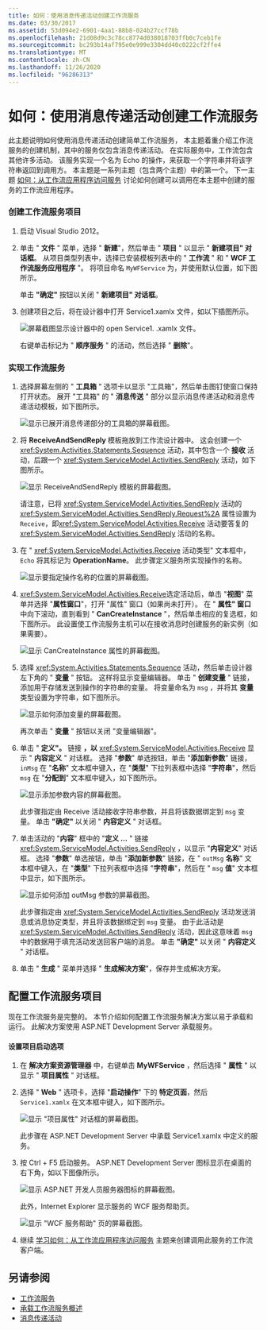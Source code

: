 ```yaml
---
title: 如何：使用消息传递活动创建工作流服务
ms.date: 03/30/2017
ms.assetid: 53d094e2-6901-4aa1-88b8-024b27ccf78b
ms.openlocfilehash: 21d08d9c3c78cc8774d038018703ffb0c7ceb1fe
ms.sourcegitcommit: bc293b14af795e0e999e3304dd40c0222cf2ffe4
ms.translationtype: MT
ms.contentlocale: zh-CN
ms.lasthandoff: 11/26/2020
ms.locfileid: "96286313"
---
```

# <a name="how-to-create-a-workflow-service-with-messaging-activities"></a>如何：使用消息传递活动创建工作流服务

此主题说明如何使用消息传递活动创建简单工作流服务， 本主题着重介绍工作流服务的创建机制，其中的服务仅包含消息传递活动。 在实际服务中，工作流包含其他许多活动。 该服务实现一个名为 Echo 的操作，来获取一个字符串并将该字符串返回到调用方。 本主题是一系列主题（包含两个主题）中的第一个。 下一主题 [如何：从工作流应用程序访问服务](how-to-access-a-service-from-a-workflow-application.md) 讨论如何创建可以调用在本主题中创建的服务的工作流应用程序。  
  
### <a name="to-create-a-workflow-service-project"></a>创建工作流服务项目  
  
1. 启动 Visual Studio 2012。  
  
2. 单击 " **文件** " 菜单，选择 " **新建**"，然后单击 " **项目** " 以显示 " **新建项目" 对话框**。 从项目类型列表中，选择已安装模板列表中的 " **工作流** " 和 " **WCF 工作流服务应用程序** "。 将项目命名 `MyWFService` 为，并使用默认位置，如下图所示。  
  
     单击 **"确定"** 按钮以关闭 " **新建项目" 对话框**。  
  
3. 创建项目之后，将在设计器中打开 Service1.xamlx 文件，如以下插图所示。  
  
     ![屏幕截图显示设计器中的 open Service1. .xamlx 文件。](./media/how-to-create-a-workflow-service-with-messaging-activities/default-workflow-service.jpg)  
  
     右键单击标记为 " **顺序服务** " 的活动，然后选择 " **删除**"。  
  
### <a name="to-implement-the-workflow-service"></a>实现工作流服务  
  
1. 选择屏幕左侧的 " **工具箱** " 选项卡以显示 "工具箱"，然后单击图钉使窗口保持打开状态。 展开 "工具箱" 的 " **消息传送** " 部分以显示消息传递活动和消息传递活动模板，如下图所示。  
  
     ![显示已展开消息传递部分的工具箱的屏幕截图。](./media/how-to-create-a-workflow-service-with-messaging-activities/toolbox-messaging-section.jpg)  
  
2. 将 **ReceiveAndSendReply** 模板拖放到工作流设计器中。 这会创建一个 <xref:System.Activities.Statements.Sequence> 活动，其中包含一个 **接收** 活动，后跟一个 <xref:System.ServiceModel.Activities.SendReply> 活动，如下图所示。  
  
     ![显示 ReceiveAndSendReply 模板的屏幕截图。](./media/how-to-create-a-workflow-service-with-messaging-activities/receiveandsendreply-template.jpg)  
  
     请注意，已将 <xref:System.ServiceModel.Activities.SendReply> 活动的<xref:System.ServiceModel.Activities.SendReply.Request%2A> 属性设置为 `Receive`，即<xref:System.ServiceModel.Activities.Receive> 活动要答复的<xref:System.ServiceModel.Activities.SendReply> 活动的名称。  
  
3. 在 " <xref:System.ServiceModel.Activities.Receive> 活动类型" 文本框中， `Echo` 将其标记为 **OperationName**。 此步骤定义服务所实现操作的名称。  
  
     ![显示要指定操作名称的位置的屏幕截图。](./media/how-to-create-a-workflow-service-with-messaging-activities/define-operation-name.jpg)  
  
4. <xref:System.ServiceModel.Activities.Receive>选定活动后，单击 "**视图**" 菜单并选择 "**属性窗口**"，打开 "属性" 窗口（如果尚未打开）。 在 " **属性" 窗口** 中向下滚动，直到看到 " **CanCreateInstance** "，然后单击相应的复选框，如下图所示。 此设置使工作流服务主机可以在接收消息时创建服务的新实例（如果需要）。  
  
     ![显示 CanCreateInstance 属性的屏幕截图。](./media/how-to-create-a-workflow-service-with-messaging-activities/cancreateinstance-property.jpg)  
  
5. 选择 <xref:System.Activities.Statements.Sequence> 活动，然后单击设计器左下角的 " **变量** " 按钮。 这样将显示变量编辑器。 单击 " **创建变量** " 链接，添加用于存储发送到操作的字符串的变量。 将变量命名为 `msg` ，并将其 **变量** 类型设置为字符串，如下图所示。  
  
     ![显示如何添加变量的屏幕截图。](./media/how-to-create-a-workflow-service-with-messaging-activities/add-variable-msg-string.jpg)  
  
     再次单击 " **变量** " 按钮以关闭 "变量编辑器"。  
  
6. 单击 " **定义"。** 链接 **，以** <xref:System.ServiceModel.Activities.Receive> 显示 " **内容定义** " 对话框。 选择 "**参数**" 单选按钮，单击 "**添加新参数**" 链接， `inMsg` 在 "**名称**" 文本框中键入，在 "**类型**" 下拉列表框中选择 "**字符串**"，然后 `msg` 在 "**分配到**" 文本框中键入，如下图所示。  
  
     ![显示添加参数内容的屏幕截图。](./media/how-to-create-a-workflow-service-with-messaging-activities/adding-parameters-content.jpg)  
  
     此步骤指定由 Receive 活动接收字符串参数，并且将该数据绑定到 `msg` 变量。 单击 **"确定"** 以关闭 " **内容定义** " 对话框。  
  
7. 单击活动的 "**内容**" 框中的 "**定义 ...** " 链接 <xref:System.ServiceModel.Activities.SendReply> ，以显示 "**内容定义**" 对话框。 选择 "**参数**" 单选按钮，单击 "**添加新参数**" 链接，在 " `outMsg` **名称**" 文本框中键入，在 "**类型**" 下拉列表框中选择 "**字符串**"，然后在 " `msg` **值**" 文本框中显示，如下图所示。  
  
     ![显示如何添加 outMsg 参数的屏幕截图。](./media/how-to-create-a-workflow-service-with-messaging-activities/outmsg-parameters-content.jpg)  
  
     此步骤指定由 <xref:System.ServiceModel.Activities.SendReply> 活动发送消息或消息协定类型，并且将该数据绑定到 `msg` 变量。 由于此活动是 <xref:System.ServiceModel.Activities.SendReply> 活动，因此这意味着 `msg` 中的数据用于填充活动发送回客户端的消息。 单击 **"确定"** 以关闭 " **内容定义** " 对话框。  
  
8. 单击 " **生成** " 菜单并选择 " **生成解决方案**"，保存并生成解决方案。  
  
## <a name="configure-the-workflow-service-project"></a>配置工作流服务项目  

 现在工作流服务是完整的。 本节介绍如何配置工作流服务解决方案以易于承载和运行。 此解决方案使用 ASP.NET Development Server 承载服务。  
  
#### <a name="to-set-project-start-up-options"></a>设置项目启动选项  
  
1. 在 **解决方案资源管理器** 中，右键单击 **MyWFService** ，然后选择 " **属性** " 以显示 " **项目属性** " 对话框。  
  
2. 选择 " **Web** " 选项卡，选择 "**启动操作**" 下的 **特定页面**，然后 `Service1.xamlx` 在文本框中键入，如下图所示。  
  
     ![显示 "项目属性" 对话框的屏幕截图。](./media/how-to-create-a-workflow-service-with-messaging-activities/project-properties-dialog.jpg)  
  
     此步骤在 ASP.NET Development Server 中承载 Service1.xamlx 中定义的服务。  
  
3. 按 Ctrl + F5 启动服务。 ASP.NET Development Server 图标显示在桌面的右下角，如以下图像所示。  
  
     ![显示 ASP.NET 开发人员服务器图标的屏幕截图。](./media/how-to-create-a-workflow-service-with-messaging-activities/asp-net-dev-server-icon.jpg)  
  
     此外，Internet Explorer 显示服务的 WCF 服务帮助页。  
  
     ![显示 "WCF 服务帮助" 页的屏幕截图。](./media/how-to-create-a-workflow-service-with-messaging-activities/wcf-service-help-page.jpg)  
  
4. 继续 [学习如何：从工作流应用程序访问服务](how-to-access-a-service-from-a-workflow-application.md) 主题来创建调用此服务的工作流客户端。  
  
## <a name="see-also"></a>另请参阅

- [工作流服务](workflow-services.md)
- [承载工作流服务概述](hosting-workflow-services-overview.md)
- [消息传递活动](messaging-activities.md)

